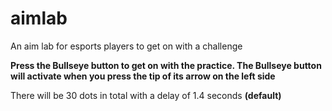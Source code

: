 # aimlab
An aim lab for esports players to get on with a challenge




**Press the Bullseye button to get on with the practice. The Bullseye button will activate when you press the tip of its arrow on the left side**





There will be 30 dots  in total with a delay of 1.4 seconds **(default)**


